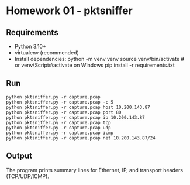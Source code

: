 # Homework 01 - pktsniffer

## Requirements
- Python 3.10+
- virtualenv (recommended)
- Install dependencies:
    python -m venv venv
    source venv/bin/activate   # or venv\Scripts\activate on Windows
    pip install -r requirements.txt

## Run
    python pktsniffer.py -r capture.pcap
    python pktsniffer.py -r capture.pcap -c 5
    python pktsniffer.py -r capture.pcap host 10.200.143.87
    python pktsniffer.py -r capture.pcap port 80
    python pktsniffer.py -r capture.pcap ip 10.200.143.87
    python pktsniffer.py -r capture.pcap tcp
    python pktsniffer.py -r capture.pcap udp
    python pktsniffer.py -r capture.pcap icmp
    python pktsniffer.py -r capture.pcap net 10.200.143.87/24

## Output
The program prints summary lines for Ethernet, IP, and transport headers (TCP/UDP/ICMP).

